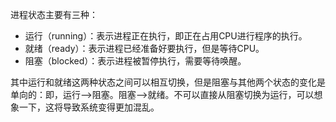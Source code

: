 进程状态主要有三种：

- 运行（running）：表示进程正在执行，即正在占用CPU进行程序的执行。
- 就绪（ready）：表示进程已经准备好要执行，但是等待CPU。
- 阻塞（blocked）：表示进程被暂停执行，需要等待唤醒。

其中运行和就绪这两种状态之间可以相互切换，但是阻塞与其他两个状态的变化是单向的：即，运行–>阻塞。阻塞–>就绪。不可以直接从阻塞切换为运行，可以想象一下，这将导致系统变得更加混乱。